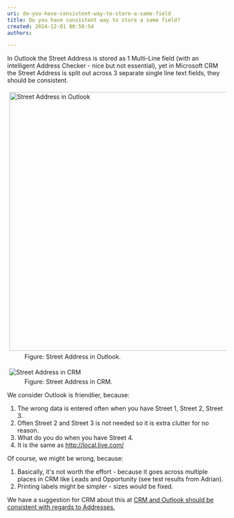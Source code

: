 ```yaml
---
uri: do-you-have-consistent-way-to-store-a-same-field
title: Do you have consistent way to store a same field?
created: 2014-12-01 00:59:54
authors:

---
```





<span class='intro'> <p>In Outlook the Street Address is stored as 1 Multi-Line field (with an 
intelligent Address Checker - nice but not essential), yet in Microsoft 
CRM the Street Address is split out across 3 separate single line text 
fields, they should be consistent.</p> </span>

<dl class="goodImage"><dt> 
      <img alt="Street Address in Outlook" src="http&#58;//www.ssw.com.au/ssw/Standards/Rules/Images/GoodExample.jpg" style="margin&#58;5px;width&#58;600px;" /> 
   </dt><dd>Figure&#58; Street Address in Outlook.</dd></dl><dl class="badImage"><dt> 
      <img alt="Street Address in CRM" src="http&#58;//www.ssw.com.au/ssw/Standards/Rules/Images/BadExample.jpg" style="margin&#58;5px;" /> 
   </dt><dd>Figure&#58; Street Address in CRM.</dd></dl><p> We consider Outlook is friendlier, because&#58;</p><ol><li>The wrong data is entered often when you have Street 1, Street 2, Street 3.</li><li>Often Street 2 and Street 3 is not needed so it is extra clutter for no reason.</li><li>What do you do when you have Street 4.</li><li>It is the same as 
      <a href="http&#58;//www.ssw.com.au/SSW/Redirect/Live.htm">http&#58;//local.live.com/</a></li></ol><p>Of course, we might be wrong, because&#58;</p><ol><li>Basically, it's not worth the effort - because it goes across multiple places in CRM like Leads and Opportunity (see test results from Adrian).</li><li>Printing labels might be simpler - sizes would be fixed.</li></ol><p class="productBox">We have a suggestion for CRM about this at 
   <a href="http&#58;//www.ssw.com.au/ssw/Standards/BetterSoftwareSuggestions/CRM.aspx#AddressConsistent"> CRM and Outlook should be consistent with regards to Addresses.</a></p>


